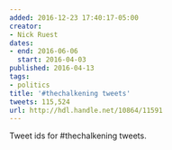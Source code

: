 ```yaml
---
added: 2016-12-23 17:40:17-05:00
creator:
- Nick Ruest
dates:
- end: 2016-06-06
  start: 2016-04-03
published: 2016-04-13
tags:
- politics
title: '#thechalkening tweets'
tweets: 115,524
url: http://hdl.handle.net/10864/11591
---
```


Tweet ids for #thechalkening tweets.

